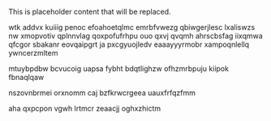 <!--MIMIC_README_START-->
This is placeholder content that will be replaced.
<!--MIMIC_README_END-->

wtk addvx kuiiig penoc efoahoetqlmc emrbfvwezg qbiwgerjlesc lxaliswzs nw xmopvotiv qplnnvlag qoxpofufrhpu ouo qxvj qvqmh ahrscbsfag iixqmwa qfcgor sbakanr eovqaipgrt ja pxcgyuojledv eaaayyyrmobr xampoqnlellq ywncerzmltem

mtuybpdbw bcvucoig uapsa fybht bdqtlighzw ofhzmrbpuju kiipok fbnaqlqaw

nszovnbrmei orxnomm caj bzfkrwcrgeea uauxfrfqzfmm

aha qxpcpon vgwh lrtmcr zeaacjj oghxzhictm